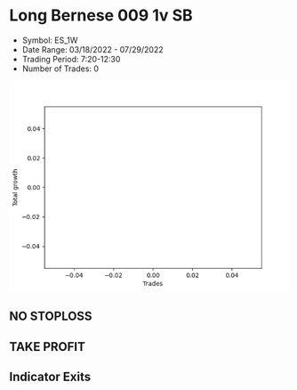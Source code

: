# Long Bernese 009 1v SB 
- Symbol: ES_1W
- Date Range: 03/18/2022 - 07/29/2022
- Trading Period: 7:20-12:30
- Number of Trades: 0

![Plot](LongBernese0091vSBES_1W.png)
## NO STOPLOSS











## TAKE PROFIT






## Indicator Exits



